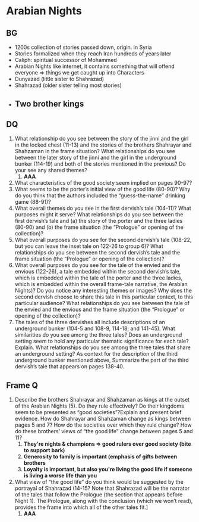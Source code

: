 # Arabian Nights

## BG
- 1200s collection of stories passed down, origin. in Syria
- Stories formalized when they reach Iran hundreds of years later
- Caliph: spiritual successor of Mohammed
- Arabian Nights like internet, it contains something that will offend everyone => things we get caught up into
Characters
- Dunyazad (little sister to Shahrazad)
- Shahrazad (older sister telling most stories)
- Two brother kings
	- 

## DQ
1. What relationship do you see between the story of the jinni and the girl in the locked chest (11-13) and the stories of the brothers Shahrayar and Shahzaman in the frame situation?  What relationships do you see between the later story of the jinni and the girl in the underground bunker (114-19) and both of the stories mentioned in the previous? Do your see any shared themes?  
	1. **AAA**
2. What characteristics of the good society seem implied on pages 90-97?  
3. What seems to be the porter’s initial view of the good life (80-90)? Why do you think that the authors included the “guess-the-name” drinking game (88-91)?  
4. What overall themes do you see in the first dervish’s tale (104-11)? What purposes might it serve? What relationships do you see between the first dervish’s tale and (a) the story of  the porter and the three ladies (80-90) and (b) the frame situation (the “Prologue” or opening of the collection)?  
5. What overall purposes do you see for the second dervish’s tale (108-22, but you can leave the inset tale on 122-26 to group 6)? What relationships do you see between the second dervish’s tale and the frame situation (the “Prologue” or opening of the collection)?  
6. What overall purposes do you see for the tale of the envied and the envious (122-26), a tale embedded within the second dervish’s tale, which is embedded within the tale of the porter  and the three ladies, which is embedded within the overall frame-tale narrative, the Arabian Nights)? Do you notice any interesting themes or images? Why does the second dervish choose to share this tale in this particular context, to this particular audience? What relationships do you see between the tale of the envied and the envious and the frame situation (the “Prologue” or opening of the collection)?  
7. The tales of the three dervishes all include descriptions of an underground bunker (104-5 and 108-9, 114-18; and 141-45). What similarities do you see among the three tales? Does an underground setting seem to hold any particular thematic significance for each tale? Explain. What relationships do you see among the three tales that share an underground setting? As context for the description of the third underground bunker mentioned above, Summarize the part of the third dervish’s tale that appears on pages 138-40.  
## Frame Q
1. Describe the brothers Shahrayar and Shahzaman as kings at the outset of the Arabian Nights (5). Do they rule effectively? Do their kingdoms seem to be presented as “good societies”?Explain and present brief evidence. How do Shahrayar and Shahzaman change as kings between pages 5 and 7? How do the societies over which they rule change? How do these brothers’ views of “the good life” change between pages 5 and 11?
	1. **They're nights & champions => good rulers over good society (bite to support bark)**
	2. **Generosity to family is important (emphasis of gifts between brothers**
	3. **Loyalty is important, but also you're living the good life if someone is living a worse life than you**
2. What view of “the good life” do you think would be suggested by the portrayal of Shahrazad (14-15? Note that Shahrazad will be the narrator of the tales that follow the Prologue (the  section that appears before Night 1). The Prologue, along with the conclusion (which we won’t read), provides the frame into which all of the other tales fit.]
	1. **AAA**